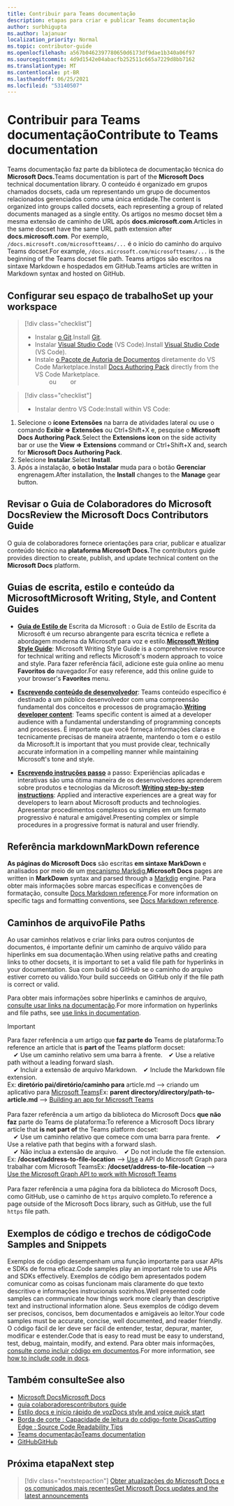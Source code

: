 ```yaml
---
title: Contribuir para Teams documentação
description: etapas para criar e publicar Teams documentação
author: surbhigupta
ms.author: lajanuar
localization_priority: Normal
ms.topic: contributor-guide
ms.openlocfilehash: a567b0462397780650d6173df9dae1b340a06f97
ms.sourcegitcommit: 4d9d1542e04abacfb252511c665a7229d8bb7162
ms.translationtype: MT
ms.contentlocale: pt-BR
ms.lasthandoff: 06/25/2021
ms.locfileid: "53140507"
---
```

# <a name="contribute-to-teams-documentation"></a><span data-ttu-id="0b4eb-103">Contribuir para Teams documentação</span><span class="sxs-lookup"><span data-stu-id="0b4eb-103">Contribute to Teams documentation</span></span>

<span data-ttu-id="0b4eb-104">Teams documentação faz parte da biblioteca de documentação técnica do **Microsoft Docs.**</span><span class="sxs-lookup"><span data-stu-id="0b4eb-104">Teams documentation is part of the **Microsoft Docs** technical documentation library.</span></span> <span data-ttu-id="0b4eb-105">O conteúdo é organizado em grupos chamados docsets, cada um representando um grupo de documentos relacionados gerenciados como uma única entidade.</span><span class="sxs-lookup"><span data-stu-id="0b4eb-105">The content is organized into groups called docsets, each representing a group of related documents managed as a single entity.</span></span> <span data-ttu-id="0b4eb-106">Os artigos no mesmo docset têm a mesma extensão de caminho de URL após **docs.microsoft.com**.</span><span class="sxs-lookup"><span data-stu-id="0b4eb-106">Articles in the same docset have the same URL path extension after **docs.microsoft.com**.</span></span> <span data-ttu-id="0b4eb-107">Por exemplo, `/docs.microsoft.com/microsoftteams/...` é o início do caminho do arquivo Teams docset.</span><span class="sxs-lookup"><span data-stu-id="0b4eb-107">For example, `/docs.microsoft.com/microsoftteams/...` is the beginning of the Teams docset file path.</span></span> <span data-ttu-id="0b4eb-108">Teams artigos são escritos na sintaxe Markdown e hospedados em GitHub.</span><span class="sxs-lookup"><span data-stu-id="0b4eb-108">Teams articles are written in Markdown syntax and hosted on GitHub.</span></span>

## <a name="set-up-your-workspace"></a><span data-ttu-id="0b4eb-109">Configurar seu espaço de trabalho</span><span class="sxs-lookup"><span data-stu-id="0b4eb-109">Set up your workspace</span></span>

> [!div class="checklist"]
>
> * <span data-ttu-id="0b4eb-110">Instalar [o Git](https://git-scm.com/book/en/v2/Getting-Started-Installing-Git).</span><span class="sxs-lookup"><span data-stu-id="0b4eb-110">Install [Git](https://git-scm.com/book/en/v2/Getting-Started-Installing-Git).</span></span>
> * <span data-ttu-id="0b4eb-111">Instalar [Visual Studio Code](https://code.visualstudio.com/) (VS Code).</span><span class="sxs-lookup"><span data-stu-id="0b4eb-111">Install [Visual Studio Code](https://code.visualstudio.com/) (VS Code).</span></span>
> * <span data-ttu-id="0b4eb-112">Instale [o Pacote de Autoria de Documentos](https://marketplace.visualstudio.com/items?itemName=docsmsft.docs-authoring-pack) diretamente do VS Code Marketplace.</span><span class="sxs-lookup"><span data-stu-id="0b4eb-112">Install [Docs Authoring Pack](https://marketplace.visualstudio.com/items?itemName=docsmsft.docs-authoring-pack) directly from the VS Code Marketplace.</span></span>
<br><span data-ttu-id="0b4eb-113">&emsp;&emsp; ou</span><span class="sxs-lookup"><span data-stu-id="0b4eb-113">&emsp;&emsp; or</span></span>

> [!div class="checklist"]
>
> * <span data-ttu-id="0b4eb-114">Instalar dentro VS Code:</span><span class="sxs-lookup"><span data-stu-id="0b4eb-114">Install within VS Code:</span></span>

   1. <span data-ttu-id="0b4eb-115">Selecione o **ícone Extensões** na barra de atividades lateral ou use o comando **Exibir => Extensões** ou Ctrl+Shift+X e, pesquise o **Microsoft Docs Authoring Pack**.</span><span class="sxs-lookup"><span data-stu-id="0b4eb-115">Select the **Extensions icon** on the side activity bar or use the **View => Extensions** command or Ctrl+Shift+X and, search for **Microsoft Docs Authoring Pack**.</span></span>
   1. <span data-ttu-id="0b4eb-116">Selecione **Instalar**.</span><span class="sxs-lookup"><span data-stu-id="0b4eb-116">Select **Install**.</span></span>
   1. <span data-ttu-id="0b4eb-117">Após a instalação, **o botão Instalar** muda para o botão **Gerenciar** engrenagem.</span><span class="sxs-lookup"><span data-stu-id="0b4eb-117">After installation, the **Install** changes to the **Manage** gear button.</span></span>

## <a name="review-the-microsoft-docs-contributors-guide"></a><span data-ttu-id="0b4eb-118">Revisar o Guia de Colaboradores do Microsoft Docs</span><span class="sxs-lookup"><span data-stu-id="0b4eb-118">Review the Microsoft Docs Contributors Guide</span></span>

<span data-ttu-id="0b4eb-119">O guia de colaboradores fornece orientações para criar, publicar e atualizar conteúdo técnico na **plataforma Microsoft Docs.**</span><span class="sxs-lookup"><span data-stu-id="0b4eb-119">The contributors guide provides direction to create, publish, and update technical content on the **Microsoft Docs** platform.</span></span> 

## <a name="microsoft-writing-style-and-content-guides"></a><span data-ttu-id="0b4eb-120">Guias de escrita, estilo e conteúdo da Microsoft</span><span class="sxs-lookup"><span data-stu-id="0b4eb-120">Microsoft Writing, Style, and Content Guides</span></span>

* <span data-ttu-id="0b4eb-121">**[Guia de Estilo de](/style-guide/welcome)** Escrita da Microsoft : o Guia de Estilo de Escrita da Microsoft é um recurso abrangente para escrita técnica e reflete a abordagem moderna da Microsoft para voz e estilo.</span><span class="sxs-lookup"><span data-stu-id="0b4eb-121">**[Microsoft Writing Style Guide](/style-guide/welcome)**: Microsoft Writing Style Guide is a comprehensive resource for technical writing and reflects Microsoft's modern approach to voice and style.</span></span> <span data-ttu-id="0b4eb-122">Para fazer referência fácil, adicione este guia online ao menu **Favoritos do** navegador.</span><span class="sxs-lookup"><span data-stu-id="0b4eb-122">For easy reference, add this online guide to your browser's **Favorites** menu.</span></span>

* <span data-ttu-id="0b4eb-123">**[Escrevendo conteúdo de desenvolvedor](/style-guide/developer-content/)**: Teams conteúdo específico é destinado a um público desenvolvedor com uma compreensão fundamental dos conceitos e processos de programação.</span><span class="sxs-lookup"><span data-stu-id="0b4eb-123">**[Writing developer content](/style-guide/developer-content/)**: Teams specific content is aimed at a developer audience with a fundamental understanding of programming concepts and processes.</span></span> <span data-ttu-id="0b4eb-124">É importante que você forneça informações claras e tecnicamente precisas de maneira atraente, mantendo o tom e o estilo da Microsoft.</span><span class="sxs-lookup"><span data-stu-id="0b4eb-124">It is important that you must provide clear, technically accurate information in a compelling manner while maintaining Microsoft's tone and style.</span></span>

* <span data-ttu-id="0b4eb-125">**[Escrevendo instruções passo](/style-guide/procedures-instructions/writing-step-by-step-instructions)** a passo: Experiências aplicadas e interativas são uma ótima maneira de os desenvolvedores aprenderem sobre produtos e tecnologias da Microsoft.</span><span class="sxs-lookup"><span data-stu-id="0b4eb-125">**[Writing step-by-step instructions](/style-guide/procedures-instructions/writing-step-by-step-instructions)**: Applied and interactive experiences are a great way for developers to learn about Microsoft products and technologies.</span></span> <span data-ttu-id="0b4eb-126">Apresentar procedimentos complexos ou simples em um formato progressivo é natural e amigável.</span><span class="sxs-lookup"><span data-stu-id="0b4eb-126">Presenting complex or simple procedures in a progressive format is natural and user friendly.</span></span>

## <a name="markdown-reference"></a><span data-ttu-id="0b4eb-127">Referência markdown</span><span class="sxs-lookup"><span data-stu-id="0b4eb-127">MarkDown reference</span></span>

<span data-ttu-id="0b4eb-128">**As páginas do Microsoft Docs** são escritas **em sintaxe MarkDown** e analisados por meio de um [mecanismo Markdig.](https://github.com/lunet-io/markdig)</span><span class="sxs-lookup"><span data-stu-id="0b4eb-128">**Microsoft Docs** pages are written in **MarkDown** syntax and parsed through a [Markdig](https://github.com/lunet-io/markdig) engine.</span></span> <span data-ttu-id="0b4eb-129">Para obter mais informações sobre marcas específicas e convenções de formatação, consulte [Docs Markdown reference](/contribute/markdown-reference).</span><span class="sxs-lookup"><span data-stu-id="0b4eb-129">For more information on specific tags and formatting conventions, see [Docs Markdown reference](/contribute/markdown-reference).</span></span>

## <a name="file-paths"></a><span data-ttu-id="0b4eb-130">Caminhos de arquivo</span><span class="sxs-lookup"><span data-stu-id="0b4eb-130">File Paths</span></span>

<span data-ttu-id="0b4eb-131">Ao usar caminhos relativos e criar links para outros conjuntos de documentos, é importante definir um caminho de arquivo válido para hiperlinks em sua documentação.</span><span class="sxs-lookup"><span data-stu-id="0b4eb-131">When using relative paths and creating links to other docsets, it is important to set a valid file path for hyperlinks in your documentation.</span></span> <span data-ttu-id="0b4eb-132">Sua com build só GitHub se o caminho do arquivo estiver correto ou válido.</span><span class="sxs-lookup"><span data-stu-id="0b4eb-132">Your build succeeds on GitHub only if the file path is correct or valid.</span></span>
 
<span data-ttu-id="0b4eb-133">Para obter mais informações sobre hiperlinks e caminhos de arquivo, [consulte usar links na documentação](/contribute/how-to-write-links).</span><span class="sxs-lookup"><span data-stu-id="0b4eb-133">For more information on hyperlinks and file paths, see [use links in documentation](/contribute/how-to-write-links).</span></span>

> [!IMPORTANT]
> <span data-ttu-id="0b4eb-134">Para fazer referência a um artigo que **faz parte do** Teams de plataforma:</span><span class="sxs-lookup"><span data-stu-id="0b4eb-134">To reference an article that is **part of** the Teams platform docset:</span></span><br>
> <span data-ttu-id="0b4eb-135">&emsp;&#x2714; Use um caminho relativo sem uma barra à frente.</span><span class="sxs-lookup"><span data-stu-id="0b4eb-135">&emsp;&#x2714; Use a relative path without a leading forward slash.</span></span><br>
> <span data-ttu-id="0b4eb-136">&emsp;&#x2714; Incluir a extensão de arquivo Markdown.</span><span class="sxs-lookup"><span data-stu-id="0b4eb-136">&emsp;&#x2714; Include the Markdown file extension.</span></span><br>
><span data-ttu-id="0b4eb-137">Ex: **diretório pai/diretório/caminho para** article.md —> criando um aplicativo para [Microsoft Teams](../concepts/building-an-app.md)</span><span class="sxs-lookup"><span data-stu-id="0b4eb-137">Ex:  **parent directory/directory/path-to-article.md** —> [Building an app for Microsoft Teams](../concepts/building-an-app.md)</span></span> <br><br>
> <span data-ttu-id="0b4eb-138">Para fazer referência a um artigo da biblioteca do Microsoft Docs **que não faz** parte do Teams de plataforma:</span><span class="sxs-lookup"><span data-stu-id="0b4eb-138">To reference a Microsoft Docs library article that **is not part of** the Teams platform docset:</span></span><br>
> <span data-ttu-id="0b4eb-139">&emsp;&#x2714; Use um caminho relativo que comece com uma barra para frente.</span><span class="sxs-lookup"><span data-stu-id="0b4eb-139">&emsp;&#x2714; Use a relative path that begins with a forward slash.</span></span><br>
> <span data-ttu-id="0b4eb-140">&emsp;&#x2714; Não inclua a extensão de arquivo.</span><span class="sxs-lookup"><span data-stu-id="0b4eb-140">&emsp;&#x2714; Do not include the file extension.</span></span> <br> <span data-ttu-id="0b4eb-141">Ex: **/docset/address-to-file-location** —> [Use](/graph/api/resources/teams-api-overview) a API do Microsoft Graph para trabalhar com Microsoft Teams</span><span class="sxs-lookup"><span data-stu-id="0b4eb-141">Ex:  **/docset/address-to-file-location** —> [Use the Microsoft Graph API to work with Microsoft Teams](/graph/api/resources/teams-api-overview)</span></span><br><br>
> <span data-ttu-id="0b4eb-142">Para fazer referência a uma página fora da biblioteca do Microsoft Docs, como GitHub, use o caminho de `https` arquivo completo.</span><span class="sxs-lookup"><span data-stu-id="0b4eb-142">To reference a page outside of the Microsoft Docs library, such as GitHub, use the full `https` file path.</span></span><br>

## <a name="code-samples-and-snippets"></a><span data-ttu-id="0b4eb-143">Exemplos de código e trechos de código</span><span class="sxs-lookup"><span data-stu-id="0b4eb-143">Code Samples and Snippets</span></span>

<span data-ttu-id="0b4eb-144">Exemplos de código desempenham uma função importante para usar APIs e SDKs de forma eficaz.</span><span class="sxs-lookup"><span data-stu-id="0b4eb-144">Code samples play an important role to use APIs and SDKs effectively.</span></span> <span data-ttu-id="0b4eb-145">Exemplos de código bem apresentados podem comunicar como as coisas funcionam mais claramente do que texto descritivo e informações instrucionais sozinhos.</span><span class="sxs-lookup"><span data-stu-id="0b4eb-145">Well presented code samples can communicate how things work more clearly than descriptive text and instructional information alone.</span></span> <span data-ttu-id="0b4eb-146">Seus exemplos de código devem ser precisos, concisos, bem documentados e amigáveis ao leitor.</span><span class="sxs-lookup"><span data-stu-id="0b4eb-146">Your code samples must be accurate, concise, well documented, and reader friendly.</span></span> <span data-ttu-id="0b4eb-147">O código fácil de ler deve ser fácil de entender, testar, depurar, manter, modificar e estender.</span><span class="sxs-lookup"><span data-stu-id="0b4eb-147">Code that is easy to read must be easy to understand, test, debug, maintain, modify, and extend.</span></span> <span data-ttu-id="0b4eb-148">Para obter mais informações, [consulte como incluir código em documentos](/contribute/code-in-docs).</span><span class="sxs-lookup"><span data-stu-id="0b4eb-148">For more information, see [how to include code in docs](/contribute/code-in-docs).</span></span>

## <a name="see-also"></a><span data-ttu-id="0b4eb-149">Também consulte</span><span class="sxs-lookup"><span data-stu-id="0b4eb-149">See also</span></span>

* [<span data-ttu-id="0b4eb-150">Microsoft Docs</span><span class="sxs-lookup"><span data-stu-id="0b4eb-150">Microsoft Docs</span></span>](/)
* [<span data-ttu-id="0b4eb-151">guia colaboradores</span><span class="sxs-lookup"><span data-stu-id="0b4eb-151">contributors guide</span></span>](/contribute)
* [<span data-ttu-id="0b4eb-152">Estilo docs e início rápido de voz</span><span class="sxs-lookup"><span data-stu-id="0b4eb-152">Docs style and voice quick start</span></span>](/contribute/style-quick-start)
* [<span data-ttu-id="0b4eb-153">Borda de corte : Capacidade de leitura do código-fonte Dicas</span><span class="sxs-lookup"><span data-stu-id="0b4eb-153">Cutting Edge : Source Code Readability Tips</span></span>](/archive/msdn-magazine/2014/october/cutting-edge-source-code-readability-tips)
* [<span data-ttu-id="0b4eb-154">Teams documentação</span><span class="sxs-lookup"><span data-stu-id="0b4eb-154">Teams documentation</span></span>](/microsoftteams/platform/overview)
* [<span data-ttu-id="0b4eb-155">GitHub</span><span class="sxs-lookup"><span data-stu-id="0b4eb-155">GitHub</span></span>](https://github.com/MicrosoftDocs/msteams-docs/tree/master/msteams-platform)


## <a name="next-step"></a><span data-ttu-id="0b4eb-156">Próxima etapa</span><span class="sxs-lookup"><span data-stu-id="0b4eb-156">Next step</span></span>

> [!div class="nextstepaction"]
> [<span data-ttu-id="0b4eb-157">Obter atualizações do Microsoft Docs e os comunicados mais recentes</span><span class="sxs-lookup"><span data-stu-id="0b4eb-157">Get Microsoft Docs updates and the latest announcements</span></span>](/teamblog)
